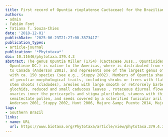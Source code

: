 ```yaml
---
title: First record of Opuntia rioplatense Cactaceae) for the Brazilian Flora
authors:
- admin
- Fabián Font
- Tatiana T. Souza-Chies
date: '2018-12-01'
publishDate: '2025-06-23T21:27:00.337341Z'
publication_types:
- article-journal
publication: '*Phytotaxa*'
doi: 10.11646/phytotaxa.379.4.3
abstract: The genus Opuntia Miller (1754) (Cactaceae Juss., Opuntioideae K.Schum.,
  Opuntieae DC.) is native to the Americas, where is distributed from southern Argentina
  to Canada (Anderson 2001), and represents one of the largest genus of Cactaceae
  with ca. 150 species (see e.g., Stuppy 2002). Members of Opuntia shares a combination
  of peculiar morphological traits, including shrubs or trees with flattened photosynthetic
  stem shoots (cladodes), areoles with large smooth or retrorsely barbed spines and
  glochids, reduced and small caducous leaves , rotaceous diurnal flowers with inferior
  ovaries inner the pericarpels and stigma plurilobed, stamens with thigmonasty, reticulate
  semitectate pollen, and seeds covered by a sclerified funicular aril (Buxbaum 1953,
  Anderson 2001, Stuppy 2002, Hunt 2006, Majure &amp; Puente 2014, Majure et al. 2017).
tags:
- Southern Brazil
links:
- name: URL
  url: https://www.biotaxa.org/Phytotaxa/article/view/phytotaxa.379.4.3
---
```

